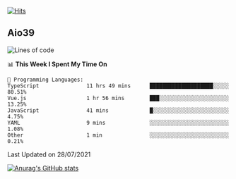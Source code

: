 [![Hits](https://hits.seeyoufarm.com/api/count/incr/badge.svg?url=https%3A%2F%2Fgithub.com%2Faio39&count_bg=%2339C5BB&title_bg=%23555555&icon=&icon_color=%23E7E7E7&title=hits&edge_flat=false)](https://hits.seeyoufarm.com)

## Aio39

<!--START_SECTION:waka-->
![Lines of code](https://img.shields.io/badge/From%20Hello%20World%20I%27ve%20Written-634639%20lines%20of%20code-blue)

📊 **This Week I Spent My Time On** 

```text
💬 Programming Languages: 
TypeScript               11 hrs 49 mins      ████████████████████░░░░░   80.51% 
Vue.js                   1 hr 56 mins        ███░░░░░░░░░░░░░░░░░░░░░░   13.25% 
JavaScript               41 mins             █░░░░░░░░░░░░░░░░░░░░░░░░   4.75% 
YAML                     9 mins              ░░░░░░░░░░░░░░░░░░░░░░░░░   1.08% 
Other                    1 min               ░░░░░░░░░░░░░░░░░░░░░░░░░   0.21%

```


 Last Updated on 28/07/2021
<!--END_SECTION:waka-->
[![Anurag's GitHub stats](https://github-readme-stats.vercel.app/api?username=aio39)](https://github.com/anuraghazra/github-readme-stats)

<!--
**aio39/aio39** is a ✨ _special_ ✨ repository because its `README.md` (this file) appears on your GitHub profile.

Here are some ideas to get you started:

- 🔭 I’m currently working on ...
- 🌱 I’m currently learning ...
- 👯 I’m looking to collaborate on ...
- 🤔 I’m looking for help with ...
- 💬 Ask me about ...
- 📫 How to reach me: ...
- 😄 Pronouns: ...
- ⚡ Fun fact: ...
-->
